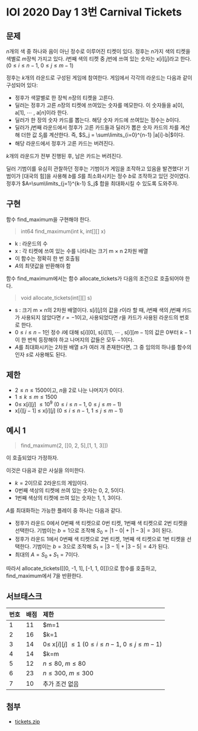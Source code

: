 # IOI 2020 Day 1 3번 Carnival Tickets

## 문제

$n$개의 색 중 하나와 음이 아닌 정수로 이루어진 티켓이 있다. 정후는 $n$가지 색의 티켓을 색별로 $m$장씩 가지고 있다. $i$번째 색의 티켓 중 $j$번에 쓰여 있는 숫자는 x[$i$][$j$]라고 한다. ($0 \leq i \leq n-1$, $0 \leq j \leq m-1$)

정후는 $k$개의 라운드로 구성된 게임에 참여한다. 게임에서 각각의 라운드는 다음과 같이 구성되어 있다:

+ 정후가 색깔별로 한 장씩 $n$장의 티켓을 고른다.
+ 딜러는 정후가 고른 $n$장의 티켓에 쓰여있는 숫자를 메모한다. 이 숫자들을 a[$0$], a[$1$], $\cdots$ , a[$n$]이라 한다.
+ 딜러가 한 장의 숫자 카드를 뽑는다. 해당 숫자 카드에 쓰여있는 정수는 $b$이다.
+ 딜러가 $j$번째 라운드에서 정후가 고른 카드들과 딜러가 뽑은 숫자 카드의 차를 계산해 더한 값 $S_j$를 계산한다. 즉, $S_j = \sum\limits_{i=0}^{n-1} |a[i]-b|$이다.
+ 해당 라운드에서 정후가 고른 카드는 버려진다.

$k$개의 라운드가 전부 진행된 후, 남은 카드는 버려진다.

딜러 기범이를 유심히 관찰하던 정후는 기범이가 게임을 조작하고 있음을 발견했다! 기범이가 [대국의 힘]을 사용해 $b$를 $S$를 최소화시키는 정수 $b$로 조작하고 있던 것이였다. 정후가 $A=\sum\limits_{j=1}^{k-1} S_j$ 합을 최대화시킬 수 있도록 도와주자.

## 구현

함수 find_maximum을 구현해야 한다.
> int64 find_maximum(int k, int[][] x)

+ k : 라운드의 수
+ x : 각 티켓에 쓰여 있는 수를 나타내는 크기 m $\times$ n 2차원 배열
+ 이 함수는 정확히 한 번 호출됨
+ $A$의 최댓값을 반환해야 함

함수 find_maximum에서는 함수 allocate_tickets가 다음의 조건으로 호출되어야 한다.
> void allocate_tickets(int[][] s)

+ s : 크기 m $\times$ n의 2차원 배열이다. s[$i$][$j$]의 값을 $r$이라 할 때, $i$번째 색의 $j$번째 카드가 사용되지 않았다면 $r=-1$이고, 사용되었다면 $r$을 카드가 사용된 라운드의 번호로 한다.
+ $0\leq i \leq n-1$인 정수 $i$에 대해 s[$i$][$0$], s[$i$][$1$], $\cdots$ , s[$i$][$m-1$]의 값은 $0$부터 $k-1$이 한 번씩 등장해야 하고 나머지의 값들은 모두 $-1$이다.
+ $A$를 최대화시키는 2차원 배열 $s$가 여러 개 존재한다면, 그 중 임의의 하나를 함수의 인자 $s$로 사용해도 된다.

## 제한

+ $2\leq n \leq 1500$이고, $n$을 $2$로 나눈 나머지가 $0$이다.
+ $1\leq k \leq m \leq 1500$
+ $0\leq$ x[$i$][$j$] $\leq 10^9$ ($0\leq i \leq n-1$, $0\leq j \leq m-1$)
+ x[$i$][$j-1$] $\leq$ x[$i$][$j$] ($0\leq i \leq n-1$, $1\leq j \leq m-1$)

## 예시 1

> find_maximum(2, [[0, 2, 5],[1, 1, 3]])

이 호출되었다 가정하자.

이것은 다음과 같은 사실을 의미한다.
+ $k=2$이므로 $2$라운드의 게임이다.
+ $0$번째 색상의 티켓에 쓰여 있는 숫자는 $0$, $2$, $5$이다.
+ $1$번째 색상의 티켓에 쓰여 있는 숫자는 $1$, $1$, $3$이다.

$A$를 최대화하는 가능한 플레이 중 하나는 다음과 같다.

+ 정후가 라운드 $0$에서 $0$번째 색 티켓으로 $0$번 티켓, $1$번째 색 티켓으로 $2$번 티켓을 선택한다. 기범이는 $b=1$으로 조작해 $S_0=|1-0| + |1-3| = 3$이 된다.
+ 정후가 라운드 $1$에서 $0$번째 색 티켓으로 $2$번 티켓, $1$번째 색 티켓으로 $1$번 티켓을 선택한다. 기범이는 $b=3$으로 조작해 $S_1=|3-1| + |3-5| = 4$가 된다.
+ 최대의 $A = S_0 + S_1 = 7$이다.

따라서 allocate_tickets([[0, -1, 1], [-1, 1, 0]])으로 함수를 호출하고, find_maximum에서 7을 반환한다.

## 서브태스크

|번호|배점|제한|
|:---|:---|:---|
|1|11|$m=1|
|2|16|$k=1|
|3|14|$0\leq$ x[$i$][$j$] $\leq 1$ ($0\leq i \leq n-1$, $0\leq j \leq m-1$)|
|4|14|$k=m|
|5|12|$n\leq80$, $m\leq80$|
|6|23|$n\leq300$, $m\leq300$|
|7|10|추가 조건 없음|

## 첨부

+ [tickets.zip](https://upload.acmicpc.net/cf6577ef-d25c-4dfe-96f9-2527086ccd9a/)